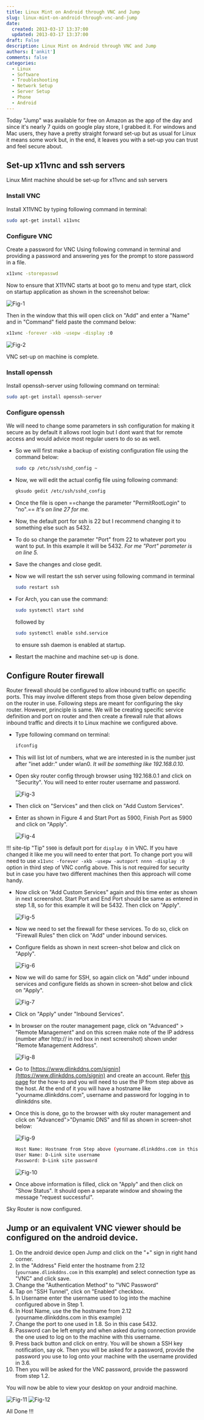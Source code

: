 ```yaml
---
title: Linux Mint on Android through VNC and Jump
slug: linux-mint-on-android-through-vnc-and-jump
date: 
  created: 2013-03-17 13:37:00
  updated: 2013-03-17 13:37:00
draft: False
description: Linux Mint on Android through VNC and Jump
authors: ['ankit']
comments: false
categories:
  - Linux
  - Software
  - Troubleshooting
  - Network Setup
  - Server Setup
  - Phone
  - Android
---
```


Today "Jump" was available for free on Amazon as the app of the day and since it's nearly 7 quids on google play store, I grabbed it. For windows and Mac users, they have a pretty straight forward set-up but as usual for Linux it means some work but, in the end, it leaves you with a set-up you can trust and feel secure about. 

<!-- more -->

## Set-up x11vnc and ssh servers

Linux Mint machine should be set-up for x11vnc and ssh servers

### Install VNC 

Install X11VNC by typing following command in terminal:

```bash
sudo apt-get install x11vnc
```

### Configure VNC

Create a password for VNC Using following command in terminal and providing a password and answering yes for the prompt to store password in a file.

```bash
x11vnc -storepasswd
```

Now to ensure that X11VNC starts at boot go to menu and type start, click on startup application as shown in the screenshot below:

![Fig-1](../assets/images/2016/07/20130317_Fig_1.png)

Then in the window that this will open click on "Add" and enter a "Name" and in "Command" field paste the command below: 

```bash
x11vnc -forever -xkb -usepw -display :0
```

![Fig-2](../assets/images/2016/07/20130317_Fig_2.png)<br>

VNC set-up on machine is complete.

### Install openssh

Install openssh-server using following command on terminal:

```bash
sudo apt-get install openssh-server
```

### Configure openssh

We will need to change some parameters in ssh configuration for making it secure as by default it allows root login but I dont want that for remote access and would advice most regular users to do so as well. 

* So we will first make a backup of existing configuration file using the command below:
    ```bash
    sudo cp /etc/ssh/sshd_config ~
    ```

* Now, we will edit the actual config file using following command:
    ```bash
    gksudo gedit /etc/ssh/sshd_config
    ```

* Once the file is open ==change the parameter "PermitRootLogin" to "no".== *It's on line 27 for me.*

* Now, the default port for ssh is 22 but I recommend changing it to something else such as 5432. 
* To do so change the parameter "Port" from 22 to whatever port you want to put. In this example it will be 5432. *For me "Port" parameter is on line 5.*
* Save the changes and close gedit.

* Now we will restart the ssh server using following command in terminal
    ```bash
    sudo restart ssh
    ```

* For Arch, you can use the command:
    ```bash
    sudo systemctl start sshd
    ```
    followed by
    ```bash
    sudo systemctl enable sshd.service
    ```
    to ensure ssh daemon is enabled at startup.

* Restart the machine and machine set-up is done.

## Configure Router firewall

Router firewall should be configured to allow inbound traffic on specific ports. This may involve different steps from those given below depending on the router in use. Following steps are meant for configuring the sky router. However, principle is same. We will be creating specific service definition and port on router and then create a firewall rule that allows inbound traffic and directs it to Linux machine we configured above.

* Type following command on terminal:
    ```bash
    ifconfig
    ```

* This will list lot of numbers, what we are interested in is the number just after "inet addr:" under wlan0. *It will be something like 192.168.0.10.*

* Open sky router config through browser using 192.168.0.1 and click on "Security". You will need to enter router username and password.
    
    ![Fig-3](../assets/images/2016/07/20130317_Fig_3.png)

* Then click on "Services" and then click on "Add Custom Services".

* Enter as shown in Figure 4 and Start Port as 5900, Finish Port as 5900 and click on "Apply".
    
    ![Fig-4](../assets/images/2016/07/20130317_Fig_4.png)

!!! site-tip "Tip"
    `5900` is default port for `display 0` in VNC. If you have changed it like me you will need to enter that port. To change port you will need to use `x11vnc -forever -xkb -usepw -autoport nnnn -display :0` option in third step of VNC config above. This is not required for security but in case you have two different machines then this approach will come handy.

* Now click on "Add Custom Services" again and this time enter as shown in next screenshot. Start Port and End Port should be same as entered in step 1.8, so for this example it will be 5432. Then click on "Apply".
    
    ![Fig-5](../assets/images/2016/07/20130317_Fig_5.png)

* Now we need to set the firewall for these services. To do so, click on "Firewall Rules" then click on "Add" under inbound services.
* Configure fields as shown in next screen-shot below and click on "Apply".
    
    ![Fig-6](../assets/images/2016/07/20130317_Fig_6.png)

* Now we will do same for SSH, so again click on "Add" under inbound services and configure fields as shown in screen-shot below and click on "Apply".
    
    ![Fig-7](../assets/images/2016/07/20130317_Fig_7.png)

* Click on "Apply" under "Inbound Services".

* In browser on the router management page, click on "Advanced" &gt; "Remote Management" and on this screen make note of the IP address (number after http:// in red box in next screenshot) shown under "Remote Management Address".
    
    ![Fig-8](../assets/images/2016/07/20130317_Fig_8.png)

* Go to [https://www.dlinkddns.com/signin](https://www.dlinkddns.com/signin) and create an account. Refer [this page](http://www.dlinkddns.com/howto) for the how-to and you will need to use the IP from step above as the host. At the end of it you will have a hostname like "yourname.dlinkddns.com", username and password for logging in to dlinkddns site.

* Once this is done, go to the browser with sky router management and click on "Advanced"&gt;"Dynamic DNS" and fill as shown in screen-shot below:
    
    ![Fig-9](../assets/images/2016/07/20130317_Fig_9.png)<br>

    ```bash linenums="1"
    Host Name: Hostname from Step above (yourname.dlinkddns.com in this example)
    User Name: D-Link site username
    Password: D-Link site password
    ```

    ![Fig-10](../assets/images/2016/07/20130317_Fig_10.png)

* Once above information is filled, click on "Apply" and then click on "Show Status". It should open a separate window and showing the message "request successful".

Sky Router is now configured.

## Jump or an equivalent VNC viewer should be configured on the android device.

1. On the android device open Jump and click on the "+" sign in right hand corner.
2. In the "Address" Field enter the hostname from 2.12 (`yourname.dlinkddns.com` in this example) and select connection type as "VNC" and click save.
3. Change the "Authentication Method" to "VNC Password"
4. Tap on "SSH Tunnel", click on "Enabled" checkbox.
5. In Username enter the username used to log into the machine configured above in Step 1.
6. In Host Name, use the the hostname from 2.12 (yourname.dlinkddns.com in this example)
7. Change the port to one used in 1.8. So in this case 5432.
8. Password can be left empty and when asked during connection provide the one used to log on to the machine with this username.
9. Press back button and click on entry. You will be shown a SSH key notification, say ok. Then you will be asked for a password, provide the password you use to log onto your machine with the username provided in 3.6.
10. Then you will be asked for the VNC password, provide the password from step 1.2.

You will now be able to view your desktop on your android machine.

![Fig-11](../assets/images/2016/07/20130317_Fig_11.png)
![Fig-12](../assets/images/2016/07/20130317_Fig_12.png)

All Done !!!

